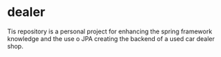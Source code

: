 # dealer
Tis repository is a personal project for enhancing the spring framework knowledge and the use o JPA creating the backend of a used car dealer shop.
